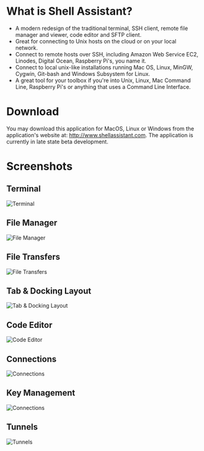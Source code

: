 What is Shell Assistant?
========================
- A modern redesign of the traditional terminal, SSH client, remote file manager and viewer, code editor and SFTP client.
- Great for connecting to Unix hosts on the cloud or on your local network.
- Connect to remote hosts over SSH, including Amazon Web Service EC2, Linodes, Digital Ocean, Raspberry Pi's, you name it.
- Connect to local unix-like installations running Mac OS, Linux, MinGW, Cygwin, Git-bash and Windows Subsystem for Linux.
- A great tool for your toolbox if you're into Unix, Linux, Mac Command Line, Raspberry Pi's or anything that uses a Command Line Interface.

Download
========
You may download this application for MacOS, Linux or Windows from the application's website at: http://www.shellassistant.com.
The application is currently in late state beta development.

Screenshots
===========

Terminal
--------
![Terminal](/images/terminal.png "Terminal")

File Manager
------------
![File Manager](/images/files.png "File Manager")

File Transfers
--------------
![File Transfers](/images/transfers.png "File Transfers")

Tab & Docking Layout
--------------------
![Tab & Docking Layout](/images/docktab.png "Tab & Docking Layout")

Code Editor
-----------
![Code Editor](/images/code.png "Code Editor")

Connections
-----------
![Connections](/images/connection.png "Connections")

Key Management
--------------
![Connections](/images/keys.png "Connections")

Tunnels
-------
![Tunnels](/images/tunnels.png "Tunnels")

